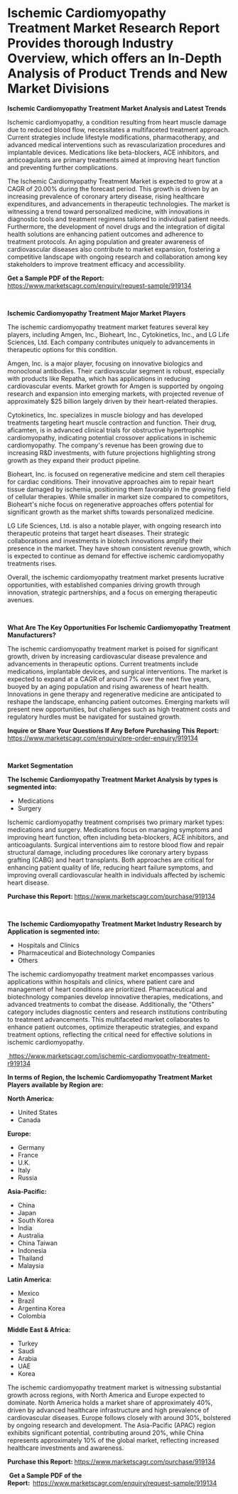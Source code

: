 <p><h1>Ischemic Cardiomyopathy Treatment Market Research Report Provides thorough Industry Overview, which offers an In-Depth Analysis of Product Trends and New Market Divisions</h1></p><p><strong>Ischemic Cardiomyopathy Treatment Market Analysis and Latest Trends</strong></p>
<p><p>Ischemic cardiomyopathy, a condition resulting from heart muscle damage due to reduced blood flow, necessitates a multifaceted treatment approach. Current strategies include lifestyle modifications, pharmacotherapy, and advanced medical interventions such as revascularization procedures and implantable devices. Medications like beta-blockers, ACE inhibitors, and anticoagulants are primary treatments aimed at improving heart function and preventing further complications.</p><p>The Ischemic Cardiomyopathy Treatment Market is expected to grow at a CAGR of 20.00% during the forecast period. This growth is driven by an increasing prevalence of coronary artery disease, rising healthcare expenditures, and advancements in therapeutic technologies. The market is witnessing a trend toward personalized medicine, with innovations in diagnostic tools and treatment regimens tailored to individual patient needs. Furthermore, the development of novel drugs and the integration of digital health solutions are enhancing patient outcomes and adherence to treatment protocols. An aging population and greater awareness of cardiovascular diseases also contribute to market expansion, fostering a competitive landscape with ongoing research and collaboration among key stakeholders to improve treatment efficacy and accessibility.</p></p>
<p><strong>Get a Sample PDF of the Report:&nbsp;</strong> <a href="https://www.marketscagr.com/enquiry/request-sample/919134?utm_campaign=2136&utm_medium=2&utm_source=Github&utm_content=ia&utm_term=12042025&utm_id=ischemic-cardiomyopathy-treatment">https://www.marketscagr.com/enquiry/request-sample/919134</a></p>
<p>&nbsp;</p>
<p><strong>Ischemic Cardiomyopathy Treatment Major Market Players</strong></p>
<p><p>The ischemic cardiomyopathy treatment market features several key players, including Amgen, Inc., Bioheart, Inc., Cytokinetics, Inc., and LG Life Sciences, Ltd. Each company contributes uniquely to advancements in therapeutic options for this condition.</p><p>Amgen, Inc. is a major player, focusing on innovative biologics and monoclonal antibodies. Their cardiovascular segment is robust, especially with products like Repatha, which has applications in reducing cardiovascular events. Market growth for Amgen is supported by ongoing research and expansion into emerging markets, with projected revenue of approximately $25 billion largely driven by their heart-related therapies.</p><p>Cytokinetics, Inc. specializes in muscle biology and has developed treatments targeting heart muscle contraction and function. Their drug, aficamten, is in advanced clinical trials for obstructive hypertrophic cardiomyopathy, indicating potential crossover applications in ischemic cardiomyopathy. The company's revenue has been growing due to increasing R&D investments, with future projections highlighting strong growth as they expand their product pipeline.</p><p>Bioheart, Inc. is focused on regenerative medicine and stem cell therapies for cardiac conditions. Their innovative approaches aim to repair heart tissue damaged by ischemia, positioning them favorably in the growing field of cellular therapies. While smaller in market size compared to competitors, Bioheart's niche focus on regenerative approaches offers potential for significant growth as the market shifts towards personalized medicine.</p><p>LG Life Sciences, Ltd. is also a notable player, with ongoing research into therapeutic proteins that target heart diseases. Their strategic collaborations and investments in biotech innovations amplify their presence in the market. They have shown consistent revenue growth, which is expected to continue as demand for effective ischemic cardiomyopathy treatments rises.</p><p>Overall, the ischemic cardiomyopathy treatment market presents lucrative opportunities, with established companies driving growth through innovation, strategic partnerships, and a focus on emerging therapeutic avenues.</p></p>
<p>&nbsp;</p>
<p><strong>What Are The Key Opportunities For Ischemic Cardiomyopathy Treatment Manufacturers?</strong></p>
<p><p>The ischemic cardiomyopathy treatment market is poised for significant growth, driven by increasing cardiovascular disease prevalence and advancements in therapeutic options. Current treatments include medications, implantable devices, and surgical interventions. The market is expected to expand at a CAGR of around 7% over the next five years, buoyed by an aging population and rising awareness of heart health. Innovations in gene therapy and regenerative medicine are anticipated to reshape the landscape, enhancing patient outcomes. Emerging markets will present new opportunities, but challenges such as high treatment costs and regulatory hurdles must be navigated for sustained growth.</p></p>
<p><strong>Inquire or Share Your Questions If Any Before Purchasing This Report:</strong> <a href="https://www.marketscagr.com/enquiry/pre-order-enquiry/919134?utm_campaign=2136&utm_medium=2&utm_source=Github&utm_content=ia&utm_term=12042025&utm_id=ischemic-cardiomyopathy-treatment">https://www.marketscagr.com/enquiry/pre-order-enquiry/919134</a></p>
<p>&nbsp;</p>
<p><strong>Market Segmentation</strong></p>
<p><strong>The Ischemic Cardiomyopathy Treatment Market Analysis by types is segmented into:</strong></p>
<p><ul><li>Medications</li><li>Surgery</li></ul></p>
<p><p>Ischemic cardiomyopathy treatment comprises two primary market types: medications and surgery. Medications focus on managing symptoms and improving heart function, often including beta-blockers, ACE inhibitors, and anticoagulants. Surgical interventions aim to restore blood flow and repair structural damage, including procedures like coronary artery bypass grafting (CABG) and heart transplants. Both approaches are critical for enhancing patient quality of life, reducing heart failure symptoms, and improving overall cardiovascular health in individuals affected by ischemic heart disease.</p></p>
<p><strong>Purchase this Report:&nbsp;</strong><a href="https://www.marketscagr.com/purchase/919134?utm_campaign=2136&utm_medium=2&utm_source=Github&utm_content=ia&utm_term=12042025&utm_id=ischemic-cardiomyopathy-treatment">https://www.marketscagr.com/purchase/919134</a></p>
<p>&nbsp;</p>
<p><strong>The Ischemic Cardiomyopathy Treatment Market Industry Research by Application is segmented into:</strong></p>
<p><ul><li>Hospitals and Clinics</li><li>Pharmaceutical and Biotechnology Companies</li><li>Others</li></ul></p>
<p><p>The ischemic cardiomyopathy treatment market encompasses various applications within hospitals and clinics, where patient care and management of heart conditions are prioritized. Pharmaceutical and biotechnology companies develop innovative therapies, medications, and advanced treatments to combat the disease. Additionally, the "Others" category includes diagnostic centers and research institutions contributing to treatment advancements. This multifaceted market collaborates to enhance patient outcomes, optimize therapeutic strategies, and expand treatment options, reflecting the critical need for effective solutions in ischemic cardiomyopathy.</p></p>
<p><a href="https://www.marketscagr.com/ischemic-cardiomyopathy-treatment-r919134?utm_campaign=2136&utm_medium=2&utm_source=Github&utm_content=ia&utm_term=12042025&utm_id=ischemic-cardiomyopathy-treatment">&nbsp;https://www.marketscagr.com/ischemic-cardiomyopathy-treatment-r919134</a></p>
<p><strong>In terms of Region, the Ischemic Cardiomyopathy Treatment Market Players available by Region are:</strong></p>
<p>
    <p> <strong> North America: </strong>
        <ul>
            <li>United States</li>
            <li>Canada</li>
        </ul>
        </p> 
    <p> <strong> Europe: </strong>
        <ul>
            <li>Germany</li>
            <li>France</li>
            <li>U.K.</li>
            <li>Italy</li>
            <li>Russia</li>
        </ul>
        </p> 
    <p> <strong> Asia-Pacific: </strong>
        <ul>
            <li>China</li>
            <li>Japan</li>
            <li>South Korea</li>
            <li>India</li>
            <li>Australia</li>
            <li>China Taiwan</li>
            <li>Indonesia</li>
            <li>Thailand</li>
            <li>Malaysia</li>
        </ul>
        </p> 
    <p> <strong> Latin America: </strong>
        <ul>
            <li>Mexico</li>
            <li>Brazil</li>
            <li>Argentina Korea</li>
            <li>Colombia</li>
        </ul>
        </p> 
    <p> <strong> Middle East & Africa: </strong>
        <ul>
            <li>Turkey</li>
            <li>Saudi</li>
            <li>Arabia</li>
            <li>UAE</li>
            <li>Korea</li>
        </ul>
    </p>
    </p>
<p><p>The ischemic cardiomyopathy treatment market is witnessing substantial growth across regions, with North America and Europe expected to dominate. North America holds a market share of approximately 40%, driven by advanced healthcare infrastructure and high prevalence of cardiovascular diseases. Europe follows closely with around 30%, bolstered by ongoing research and development. The Asia-Pacific (APAC) region exhibits significant potential, contributing around 20%, while China represents approximately 10% of the global market, reflecting increased healthcare investments and awareness.</p></p>
<p><strong>Purchase this Report: </strong><a href="https://www.marketscagr.com/purchase/919134?utm_campaign=2136&utm_medium=2&utm_source=Github&utm_content=ia&utm_term=12042025&utm_id=ischemic-cardiomyopathy-treatment">https://www.marketscagr.com/purchase/919134</a></p>
<p>&nbsp;<strong>Get a Sample PDF of the Report:&nbsp;&nbsp;</strong><a href="https://www.marketscagr.com/enquiry/request-sample/919134?utm_campaign=2136&utm_medium=2&utm_source=Github&utm_content=ia&utm_term=12042025&utm_id=ischemic-cardiomyopathy-treatment">https://www.marketscagr.com/enquiry/request-sample/919134</a></p>
<p><strong></strong></p>
<p><p></p><p></p><p></p></p>
